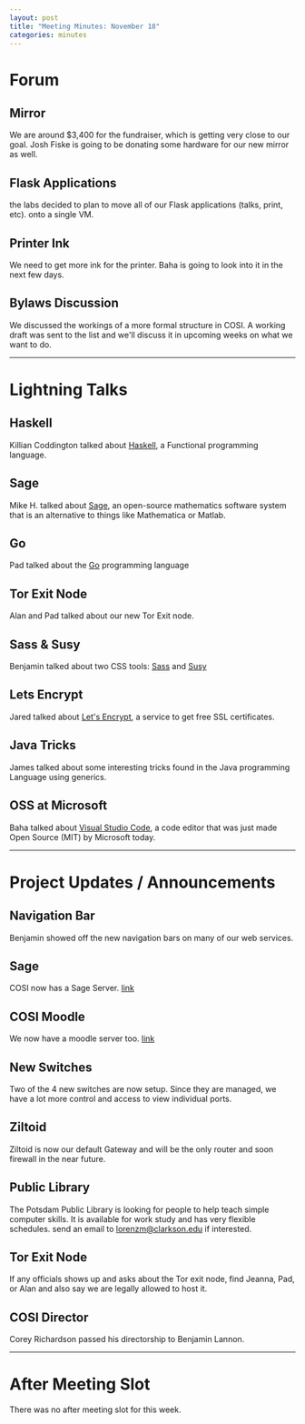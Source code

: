 ```yaml
---
layout: post
title: "Meeting Minutes: November 18"
categories: minutes
---
```


# Forum

## Mirror
We are around $3,400 for the fundraiser, which is getting very close to our goal.
Josh Fiske is going to be donating some hardware for our new mirror as well.

## Flask Applications
the labs decided to plan to move all of our Flask applications (talks, print, etc).
onto a single VM.

## Printer Ink
We need to get more ink for the printer. Baha is going to look into it in the next
few days.

## Bylaws Discussion
We discussed the workings of a more formal structure in COSI. A working draft
was sent to the list and we'll discuss it in upcoming weeks on what we want to do.

---

# Lightning Talks

## Haskell
Killian Coddington talked about [Haskell](https://www.haskell.org/), a Functional
programming language.

## Sage
Mike H. talked about [Sage](http://www.sagemath.org/), an open-source mathematics
software system that is an alternative to things like Mathematica or Matlab.

## Go
Pad talked about the [Go](https://golang.org/) programming language

## Tor Exit Node
Alan and Pad talked about our new Tor Exit node.

## Sass & Susy
Benjamin talked about two CSS tools: [Sass](sass-lang.com/) and [Susy](http://susy.oddbird.net/)

## Lets Encrypt
Jared talked about [Let's Encrypt](https://letsencrypt.org/), a service to get 
free SSL certificates.

## Java Tricks
James talked about some interesting tricks found in the Java programming Language
using generics.

## OSS at Microsoft
Baha talked about [Visual Studio Code](https://code.visualstudio.com/), a code 
editor that was just made Open Source (MIT) by Microsoft today.

---

# Project Updates / Announcements

## Navigation Bar
Benjamin showed off the new navigation bars on many of our web services.

## Sage 
COSI now has a Sage Server. [link](http://sage.cosi.clarkson.edu/)

## COSI Moodle
We now have a moodle server too. [link](http://moodle.cosi.clarkson.edu/)

## New Switches
Two of the 4 new switches are now setup. Since they are managed, we have a lot
more control and access to view individual ports.

## Ziltoid
Ziltoid is now our default Gateway and will be the only router and soon firewall
in the near future.

## Public Library
The Potsdam Public Library is looking for people to help teach simple computer
skills. It is available for work study and has very flexible schedules. send an
email to lorenzm@clarkson.edu if interested.

## Tor Exit Node
If any officials shows up and asks about the Tor exit node, find Jeanna, Pad, or
Alan and also say we are legally allowed to host it.

## COSI Director
Corey Richardson passed his directorship to Benjamin Lannon.

---

# After Meeting Slot
There was no after meeting slot for this week.
